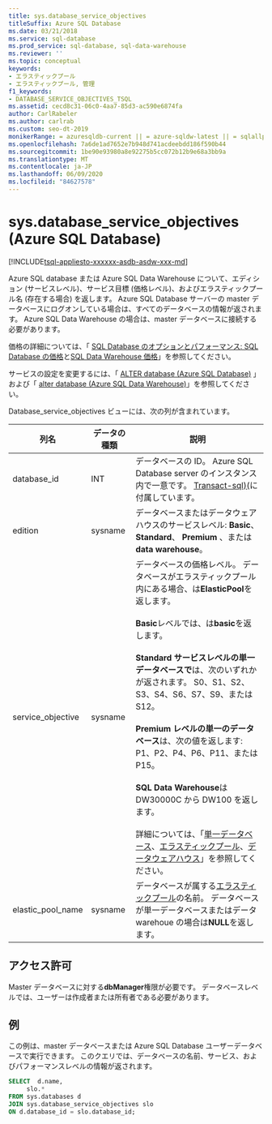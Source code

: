 ```yaml
---
title: sys.database_service_objectives
titleSuffix: Azure SQL Database
ms.date: 03/21/2018
ms.service: sql-database
ms.prod_service: sql-database, sql-data-warehouse
ms.reviewer: ''
ms.topic: conceptual
keywords:
- エラスティックプール
- エラスティックプール, 管理
f1_keywords:
- DATABASE_SERVICE_OBJECTIVES_TSQL
ms.assetid: cecd8c31-06c0-4aa7-85d3-ac590e6874fa
author: CarlRabeler
ms.author: carlrab
ms.custom: seo-dt-2019
monikerRange: = azuresqldb-current || = azure-sqldw-latest || = sqlallproducts-allversions
ms.openlocfilehash: 7a6de1ad7652e7b948d741acdeebdd186f590b44
ms.sourcegitcommit: 1be90e93980a8e92275b5cc072b12b9e68a3bb9a
ms.translationtype: MT
ms.contentlocale: ja-JP
ms.lasthandoff: 06/09/2020
ms.locfileid: "84627578"
---
```

# <a name="sysdatabase_service_objectives-azure-sql-database"></a>sys.database_service_objectives (Azure SQL Database)
[!INCLUDE[tsql-appliesto-xxxxxx-asdb-asdw-xxx-md](../../includes/tsql-appliesto-xxxxxx-asdb-asdw-xxx-md.md)]

Azure SQL database または Azure SQL Data Warehouse について、エディション (サービスレベル)、サービス目標 (価格レベル)、およびエラスティックプール名 (存在する場合) を返します。 Azure SQL Database サーバーの master データベースにログオンしている場合は、すべてのデータベースの情報が返されます。 Azure SQL Data Warehouse の場合は、master データベースに接続する必要があります。  
  
  
 価格の詳細については、「 [SQL Database のオプションとパフォーマンス: SQL Database の価格](https://azure.microsoft.com/pricing/details/sql-database/)と[SQL Data Warehouse 価格](https://azure.microsoft.com/pricing/details/sql-data-warehouse/)」を参照してください。  
  
 サービスの設定を変更するには、「 [ALTER database (Azure SQL Database)](../../t-sql/statements/alter-database-azure-sql-database.md) 」および「 [alter database (Azure SQL Data Warehouse)](https://docs.microsoft.com/sql/t-sql/statements/alter-database-transact-sql?view=azure-sqldw-latest)」を参照してください。  
  
 Database_service_objectives ビューには、次の列が含まれています。  
  
|列名|データの種類|説明|  
|-----------------|---------------|-----------------|  
|database_id|INT|データベースの ID。 Azure SQL Database server のインスタンス内で一意です。 [Transact-sql&#41;&#40;](../../relational-databases/system-catalog-views/sys-databases-transact-sql.md)に付属しています。|  
|edition|sysname|データベースまたはデータウェアハウスのサービスレベル: **Basic**、 **Standard**、 **Premium** 、または**data warehouse**。|  
|service_objective|sysname|データベースの価格レベル。 データベースがエラスティックプール内にある場合、は**ElasticPool**を返します。<br /><br /> **Basic**レベルでは、は**basic**を返します。<br /><br /> **Standard サービスレベルの単一データベースで**は、次のいずれかが返されます。 S0、S1、S2、S3、S4、S6、S7、S9、または S12。<br /><br /> **Premium レベルの単一のデータベース**は、次の値を返します: P1、P2、P4、P6、P11、または P15。<br /><br /> **SQL Data Warehouse**は DW30000C から DW100 を返します。<br /><br /> 詳細については、「[単一データベース](/azure/sql-database/sql-database-dtu-resource-limits-single-databases/)、[エラスティックプール](/azure/sql-database/sql-database-dtu-resource-limits-elastic-pools/)、[データウェアハウス](/azure/sql-data-warehouse/what-is-a-data-warehouse-unit-dwu-cdwu/)」を参照してください。|  
|elastic_pool_name|sysname|データベースが属する[エラスティックプール](https://azure.microsoft.com/documentation/articles/sql-database-elastic-pool/)の名前。 データベースが単一データベースまたはデータ warehoue の場合は**NULL**を返します。|  
  
## <a name="permissions"></a>アクセス許可  
 Master データベースに対する**dbManager**権限が必要です。  データベースレベルでは、ユーザーは作成者または所有者である必要があります。  
  
## <a name="examples"></a>例  
 この例は、master データベースまたは Azure SQL Database ユーザーデータベースで実行できます。 このクエリでは、データベースの名前、サービス、およびパフォーマンスレベルの情報が返されます。  
  
```sql  
SELECT  d.name,   
     slo.*    
FROM sys.databases d   
JOIN sys.database_service_objectives slo    
ON d.database_id = slo.database_id;  
  
```  
  
  
